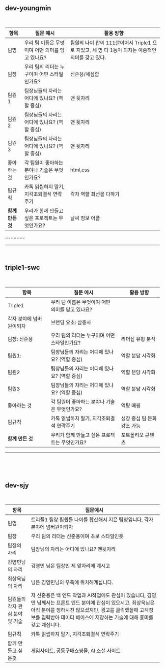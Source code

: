<br/>
<br/>

## dev-youngmin

<br/>

| 항목 | 질문 예시 | 활용 방향 |
|------|-----------|------------|
| 팀명  | 우리 팀 이름은 무엇이며 어떤 의미를 담고 있나요? | 팀원의 나이 합이 111살이어서 Triple1 으로 지었고, 세 명 다 1등이 되자는 이중적인 의미를 갖고 있다. | 
| 팀장  | 우리 팀의 리더는 누구이며 어떤 스타일인가요? | 신준용/세심함 |
| 팀원1 | 팀장님들의 자리는 어디에 있나요? (역할 중심) | 맨 뒷자리 |
| 팀원2 | 팀장님들의 자리는 어디에 있나요? (역할 중심) | 맨 뒷자리 |
| 팀원3 | 팀장님들의 자리는 어디에 있나요? (역할 중심) | 맨 뒷자리 |
| 좋아하는 것 | 각 팀원이 좋아하는 분야나 기술은 무엇인가요? | html,css |
| 팀규칙 | 카톡 읽씹하지 말기, 지각조퇴결석 연락주기| 각자 역할 최선을 다하기 |
| **함께 만든 것** | 우리가 함께 만들고 싶은 프로젝트는 무엇인가요? | 날씨 정보 어플 |    
=======

---

<br/>

## triple1-swc

<br/>



| 항목 | 질문 예시 | 활용 방향 |
|------|-----------|------------|
| Triple1  | 우리 팀 이름은 무엇이며 어떤 의미를 담고 있나요?
각자 분야에 넘버원이되자 | 브랜딩 요소: 삼총사 |
| 팀장: 신준용 | 우리 팀의 리더는 누구이며 어떤 스타일인가요? | 리더십 유형 분석 |
| 팀원1: | 팀장님들의 자리는 어디에 있나요? (역할 중심) | 역할 분담 시각화 |
| 팀원2 | 팀장님들의 자리는 어디에 있나요? (역할 중심) | 역할 분담 시각화 |
| 팀원3 | 팀장님들의 자리는 어디에 있나요? (역할 중심) | 역할 분담 시각화 |
| 좋아하는 것 | 각 팀원이 좋아하는 분야나 기술은 무엇인가요? | 역량 매핑 |
| 팀규칙 | 카톡 읽씹하지 말기, 지각조퇴결석 연락주기| 성장 중심 팀 문화 강조 가능 |
| **함께 만든 것** | 우리가 함께 만들고 싶은 프로젝트는 무엇인가요? | 포트폴리오 콘텐츠 |    

---

<br/>
<br/>
<br/>

## dev-sjy

<br/>



|항목|질문예시|
|-|-|
| 팀명 | 트리플1 팀장 팀원들 나이를 합산해서 지은 팀명입니다, 각자 분야에 넘버원이되자|
| 팀장 | 우리 팀의 리더는 신준용이며 초보 스타일인듯|
| 팀장의 자리 | 팀장님의 자리는 어디에 있나요? 맨뒷자리|
|김영민님의 자리 | 김영민 님은 팀장인 제 앞자리에 계시고|
|최상욱님의 자리 | 님은 김영민님의 우측에 위치해계십니다.|
|팀원들의 각자 관심 분야 및 기술 | 저 신준용은 백 엔드 작업과 AI작업에도 관심이 있습니다, 김영민 님께서는 프론트 엔드 분야에 관심이 있으시고, 최상욱님은 아직 분야를 정하시진 않으셨지만, 광고를 클릭했을때 고객정보를 입력받아 데이터 베이스에 저장하는 기술에 대해 흥미를 갖고 계십니다.|
|팀규칙 | 카톡 읽씹하지 말기, 지각조퇴결석 연락주기 |
|함께 만들고 싶은것 | 게임사이트, 공동구매쇼핑몰, AI 소설 사이트| 2


